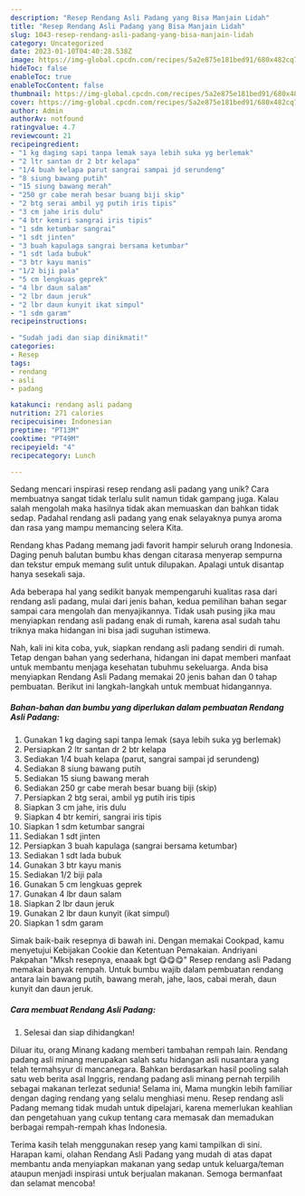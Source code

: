 ```yaml
---
description: "Resep Rendang Asli Padang yang Bisa Manjain Lidah"
title: "Resep Rendang Asli Padang yang Bisa Manjain Lidah"
slug: 1043-resep-rendang-asli-padang-yang-bisa-manjain-lidah
category: Uncategorized
date: 2023-01-10T04:40:28.538Z
image: https://img-global.cpcdn.com/recipes/5a2e875e181bed91/680x482cq70/rendang-asli-padang-foto-resep-utama.jpg
hideToc: false
enableToc: true
enableTocContent: false
thumbnail: https://img-global.cpcdn.com/recipes/5a2e875e181bed91/680x482cq70/rendang-asli-padang-foto-resep-utama.jpg
cover: https://img-global.cpcdn.com/recipes/5a2e875e181bed91/680x482cq70/rendang-asli-padang-foto-resep-utama.jpg
author: Admin
authorAv: notfound
ratingvalue: 4.7
reviewcount: 21
recipeingredient:
- "1 kg daging sapi tanpa lemak saya lebih suka yg berlemak"
- "2 ltr santan dr 2 btr kelapa"
- "1/4 buah kelapa parut sangrai sampai jd serundeng"
- "8 siung bawang putih"
- "15 siung bawang merah"
- "250 gr cabe merah besar buang biji skip"
- "2 btg serai ambil yg putih iris tipis"
- "3 cm jahe iris dulu"
- "4 btr kemiri sangrai iris tipis"
- "1 sdm ketumbar sangrai"
- "1 sdt jinten"
- "3 buah kapulaga sangrai bersama ketumbar"
- "1 sdt lada bubuk"
- "3 btr kayu manis"
- "1/2 biji pala"
- "5 cm lengkuas geprek"
- "4 lbr daun salam"
- "2 lbr daun jeruk"
- "2 lbr daun kunyit ikat simpul"
- "1 sdm garam"
recipeinstructions:

- "Sudah jadi dan siap dinikmati!"
categories:
- Resep
tags:
- rendang
- asli
- padang

katakunci: rendang asli padang 
nutrition: 271 calories
recipecuisine: Indonesian
preptime: "PT13M"
cooktime: "PT49M"
recipeyield: "4"
recipecategory: Lunch

---
```





Sedang mencari inspirasi resep rendang asli padang yang unik? Cara membuatnya sangat tidak terlalu sulit namun tidak gampang juga. Kalau salah mengolah maka hasilnya tidak akan memuaskan dan bahkan tidak sedap. Padahal rendang asli padang yang enak selayaknya punya aroma dan rasa yang mampu memancing selera Kita.





Rendang khas Padang memang jadi favorit hampir seluruh orang Indonesia. Daging penuh balutan bumbu khas dengan citarasa menyerap sempurna dan tekstur empuk memang sulit untuk dilupakan. Apalagi untuk disantap hanya sesekali saja.

Ada beberapa hal yang sedikit banyak mempengaruhi kualitas rasa dari rendang asli padang, mulai dari jenis bahan, kedua pemilihan bahan segar sampai cara mengolah dan menyajikannya. Tidak usah pusing jika mau menyiapkan rendang asli padang enak di rumah, karena asal sudah tahu triknya maka hidangan ini bisa jadi suguhan istimewa.






Nah, kali ini kita coba, yuk, siapkan rendang asli padang sendiri di rumah. Tetap dengan bahan yang sederhana, hidangan ini dapat memberi manfaat untuk membantu menjaga kesehatan tubuhmu sekeluarga. Anda bisa menyiapkan Rendang Asli Padang memakai 20 jenis bahan dan 0 tahap pembuatan. Berikut ini langkah-langkah untuk membuat hidangannya.

<!--inarticleads1-->

##### Bahan-bahan dan bumbu yang diperlukan dalam pembuatan Rendang Asli Padang:

1. Gunakan 1 kg daging sapi tanpa lemak (saya lebih suka yg berlemak)
1. Persiapkan 2 ltr santan dr 2 btr kelapa
1. Sediakan 1/4 buah kelapa (parut, sangrai sampai jd serundeng)
1. Sediakan 8 siung bawang putih
1. Sediakan 15 siung bawang merah
1. Sediakan 250 gr cabe merah besar buang biji (skip)
1. Persiapkan 2 btg serai, ambil yg putih iris tipis
1. Siapkan 3 cm jahe, iris dulu
1. Siapkan 4 btr kemiri, sangrai iris tipis
1. Siapkan 1 sdm ketumbar sangrai
1. Sediakan 1 sdt jinten
1. Persiapkan 3 buah kapulaga (sangrai bersama ketumbar)
1. Sediakan 1 sdt lada bubuk
1. Gunakan 3 btr kayu manis
1. Sediakan 1/2 biji pala
1. Gunakan 5 cm lengkuas geprek
1. Gunakan 4 lbr daun salam
1. Siapkan 2 lbr daun jeruk
1. Gunakan 2 lbr daun kunyit (ikat simpul)
1. Siapkan 1 sdm garam


Simak baik-baik resepnya di bawah ini. Dengan memakai Cookpad, kamu menyetujui Kebijakan Cookie dan Ketentuan Pemakaian. Andriyani Pakpahan &#34;Mksh resepnya, enaaak bgt 😋😋😋&#34; Resep rendang asli Padang memakai banyak rempah. Untuk bumbu wajib dalam pembuatan rendang antara lain bawang putih, bawang merah, jahe, laos, cabai merah, daun kunyit dan daun jeruk. 

<!--inarticleads2-->

##### Cara membuat Rendang Asli Padang:


1. Selesai dan siap dihidangkan!

Diluar itu, orang Minang kadang memberi tambahan rempah lain. Rendang padang asli minang merupakan salah satu hidangan asli nusantara yang telah termahsyur di mancanegara. Bahkan berdasarkan hasil pooling salah satu web berita asal Inggris, rendang padang asli minang pernah terpilih sebagai makanan terlezat sedunia! Selama ini, Mama mungkin lebih familiar dengan daging rendang yang selalu menghiasi menu. Resep rendang asli Padang memang tidak mudah untuk dipelajari, karena memerlukan keahlian dan pengetahuan yang cukup tentang cara memasak dan memadukan berbagai rempah-rempah khas Indonesia. 

Terima kasih telah menggunakan resep yang kami tampilkan di sini. Harapan kami, olahan Rendang Asli Padang yang mudah di atas dapat membantu anda menyiapkan makanan yang sedap untuk keluarga/teman ataupun menjadi inspirasi untuk berjualan makanan. Semoga bermanfaat dan selamat mencoba!
